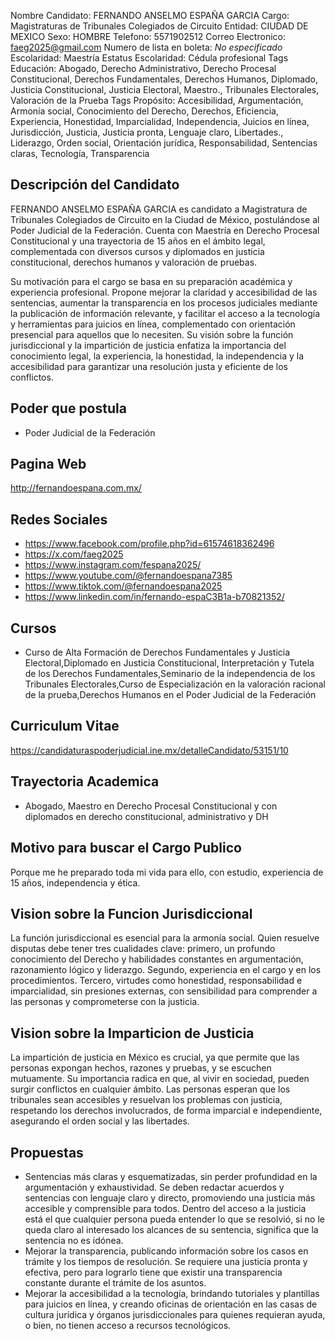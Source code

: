 Nombre Candidato: FERNANDO ANSELMO ESPAÑA GARCIA
Cargo: Magistraturas de Tribunales Colegiados de Circuito
Entidad: CIUDAD DE MEXICO
Sexo: HOMBRE
Telefono: 5571902512
Correo Electronico: faeg2025@gmail.com
Numero de lista en boleta: *No especificado*
Escolaridad: Maestría
Estatus Escolaridad: Cédula profesional
Tags Educación: Abogado, Derecho Administrativo, Derecho Procesal Constitucional, Derechos Fundamentales, Derechos Humanos, Diplomado, Justicia Constitucional, Justicia Electoral, Maestro., Tribunales Electorales, Valoración de la Prueba
Tags Propósito: Accesibilidad, Argumentación, Armonía social, Conocimiento del Derecho, Derechos, Eficiencia, Experiencia, Honestidad, Imparcialidad, Independencia, Juicios en línea, Jurisdicción, Justicia, Justicia pronta, Lenguaje claro, Libertades., Liderazgo, Orden social, Orientación jurídica, Responsabilidad, Sentencias claras, Tecnología, Transparencia


## Descripción del Candidato 

FERNANDO ANSELMO ESPAÑA GARCIA es candidato a Magistratura de Tribunales Colegiados de Circuito en la Ciudad de México, postulándose al Poder Judicial de la Federación. Cuenta con Maestría en Derecho Procesal Constitucional y una trayectoria de 15 años en el ámbito legal, complementada con diversos cursos y diplomados en justicia constitucional, derechos humanos y valoración de pruebas.

Su motivación para el cargo se basa en su preparación académica y experiencia profesional. Propone mejorar la claridad y accesibilidad de las sentencias, aumentar la transparencia en los procesos judiciales mediante la publicación de información relevante, y facilitar el acceso a la tecnología y herramientas para juicios en línea, complementado con orientación presencial para aquellos que lo necesiten. Su visión sobre la función jurisdiccional y la impartición de justicia enfatiza la importancia del conocimiento legal, la experiencia, la honestidad, la independencia y la accesibilidad para garantizar una resolución justa y eficiente de los conflictos.


## Poder que postula

- Poder Judicial de la Federación


## Pagina Web

http://fernandoespana.com.mx/


## Redes Sociales

- https://www.facebook.com/profile.php?id=61574618362496
- https://x.com/faeg2025
- https://www.instagram.com/fespana2025/
- https://www.youtube.com/@fernandoespana7385
- https://www.tiktok.com/@fernandoespana2025
- https://www.linkedin.com/in/fernando-espaC3B1a-b70821352/


## Cursos

- Curso de Alta Formación de Derechos Fundamentales y Justicia Electoral,Diplomado en Justicia Constitucional, Interpretación y Tutela de los Derechos Fundamentales,Seminario de la independencia de los Tribunales Electorales,Curso de Especialización en la valoración racional de la prueba,Derechos Humanos en el Poder Judicial de la Federación


## Curriculum Vitae

https://candidaturaspoderjudicial.ine.mx/detalleCandidato/53151/10


## Trayectoria Academica

- Abogado, Maestro en Derecho Procesal Constitucional y con diplomados en derecho constitucional, administrativo y DH


## Motivo para buscar el Cargo Publico

Porque me he preparado toda mi vida para ello, con estudio, experiencia de 15 años, independencia y ética.


## Vision sobre la Funcion Jurisdiccional

La función jurisdiccional es esencial para la armonía social. Quien resuelve disputas debe tener tres cualidades clave: primero, un profundo conocimiento del Derecho y habilidades constantes en argumentación, razonamiento lógico y liderazgo. Segundo, experiencia en el cargo y en los procedimientos. Tercero, virtudes como honestidad, responsabilidad e imparcialidad, sin presiones externas, con sensibilidad para comprender a las personas y comprometerse con la justicia.


## Vision sobre la Imparticion de Justicia

La impartición de justicia en México es crucial, ya que permite que las personas expongan hechos, razones y pruebas, y se escuchen mutuamente. Su importancia radica en que, al vivir en sociedad, pueden surgir conflictos en cualquier ámbito. Las personas esperan que los tribunales sean accesibles y resuelvan los problemas con justicia, respetando los derechos involucrados, de forma imparcial e independiente, asegurando el orden social y las libertades.


## Propuestas

- Sentencias más claras y esquematizadas, sin perder profundidad en la argumentación y exhaustividad. Se deben redactar acuerdos y sentencias con lenguaje claro y directo, promoviendo una justicia más accesible y comprensible para todos. Dentro del acceso a la justicia está el que cualquier persona pueda entender lo que se resolvió, si no le queda claro al interesado los alcances de su sentencia, significa que la sentencia no es idónea.
- Mejorar la transparencia, publicando información sobre los casos en trámite y los tiempos de resolución. Se requiere una justicia pronta y efectiva, pero para lograrlo tiene que existir una transparencia constante durante el trámite de los asuntos.
- Mejorar la accesibilidad a la tecnología, brindando tutoriales y plantillas para juicios en línea, y creando oficinas de orientación en las casas de cultura jurídica y órganos jurisdiccionales para quienes requieran ayuda, o bien, no tienen acceso a recursos tecnológicos.

